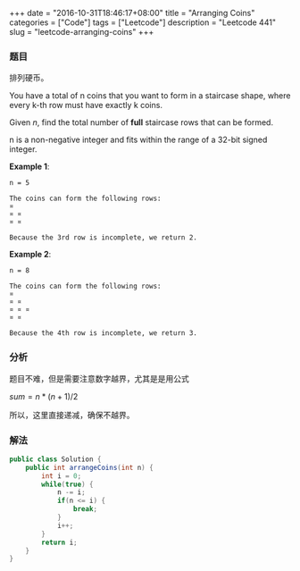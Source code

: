 +++
date = "2016-10-31T18:46:17+08:00"
title = "Arranging Coins"
categories = ["Code"]
tags = ["Leetcode"]
description = "Leetcode 441"
slug = "leetcode-arranging-coins"
+++

### 题目

排列硬币。

You have a total of n coins that you want to form in a staircase shape, where every k-th row must have exactly k coins.

Given _n_, find the total number of __full__ staircase rows that can be formed.

n is a non-negative integer and fits within the range of a 32-bit signed integer.

__Example 1__:

```console
n = 5

The coins can form the following rows:
¤
¤ ¤
¤ ¤

Because the 3rd row is incomplete, we return 2.
```

__Example 2__:

```console
n = 8

The coins can form the following rows:
¤
¤ ¤
¤ ¤ ¤
¤ ¤

Because the 4th row is incomplete, we return 3.
```

### 分析

题目不难，但是需要注意数字越界，尤其是是用公式

$sum = n * (n + 1) / 2$


所以，这里直接递减，确保不越界。

### 解法

```java
public class Solution {
    public int arrangeCoins(int n) {
        int i = 0;
        while(true) {
            n -= i;
            if(n <= i) {
                break;
            }
            i++;
        }
        return i;
    }
}
```
